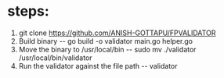 steps:
=====
1) git clone https://github.com/ANISH-GOTTAPU/FPVALIDATOR
2) Build binary 
    -- go build -o validator main.go helper.go
3) Move the binary to /usr/local/bin
    -- sudo mv ./validator /usr/local/bin/validator
4) Run the validator against the file path
    -- validator <file-path>